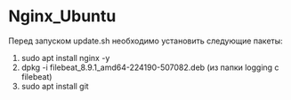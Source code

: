 # Nginx_Ubuntu
Перед запуском update.sh необходимо установить следующие пакеты:
1) sudo apt install nginx -y
2) dpkg -i filebeat_8.9.1_amd64-224190-507082.deb (из папки logging с filebeat)
3) sudo apt install git


